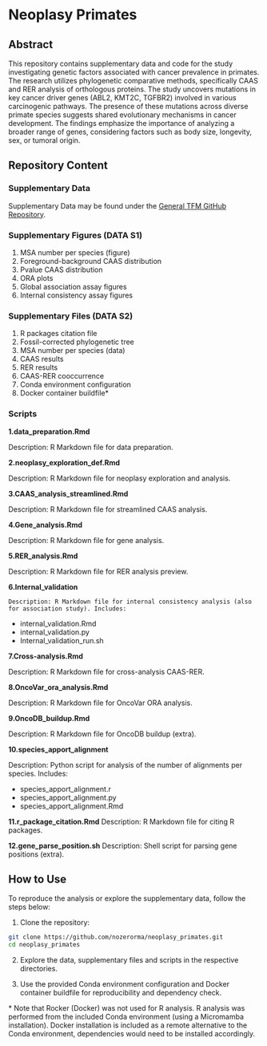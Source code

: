 # Neoplasy Primates

## Abstract

This repository contains supplementary data and code for the study investigating genetic factors associated with cancer prevalence in primates. The research utilizes phylogenetic comparative methods, specifically CAAS and RER analysis of orthologous proteins. The study uncovers mutations in key cancer driver genes (ABL2, KMT2C, TGFBR2) involved in various carcinogenic pathways. The presence of these mutations across diverse primate species suggests shared evolutionary mechanisms in cancer development. The findings emphasize the importance of analyzing a broader range of genes, considering factors such as body size, longevity, sex, or tumoral origin.

## Repository Content

### Supplementary Data

Supplementary Data may be found under the [General TFM GitHub Repository](https://github.com/nozerorma/neoplasy_primates).

### Supplementary Figures (DATA S1)

1. MSA number per species (figure)
2. Foreground-background CAAS distribution
3. Pvalue CAAS distribution
4. ORA plots
5. Global association assay figures
6. Internal consistency assay figures

### Supplementary Files (DATA S2)

1. R packages citation file
2. Fossil-corrected phylogenetic tree
3. MSA number per species (data)
4. CAAS results
5. RER results
6. CAAS-RER cooccurrence
7. Conda environment configuration
8. Docker container buildfile*

### Scripts
**1.data_preparation.Rmd**

Description: R Markdown file for data preparation.

**2.neoplasy_exploration_def.Rmd**

Description: R Markdown file for neoplasy exploration and analysis.

**3.CAAS_analysis_streamlined.Rmd**

Description: R Markdown file for streamlined CAAS analysis.

**4.Gene_analysis.Rmd**

Description: R Markdown file for gene analysis.

**5.RER_analysis.Rmd**

Description: R Markdown file for RER analysis preview.

**6.Internal_validation**

	Description: R Markdown file for internal consistency analysis (also for association study). Includes: 
 - internal_validation.Rmd
 - internal_validation.py
 - Internal_validation_run.sh

**7.Cross-analysis.Rmd**

Description: R Markdown file for cross-analysis CAAS-RER.

**8.OncoVar_ora_analysis.Rmd**

Description: R Markdown file for OncoVar ORA analysis.

**9.OncoDB_buildup.Rmd**

Description: R Markdown file for OncoDB buildup (extra).

**10.species_apport_alignment**

Description: Python script for analysis of the number of alignments per species. Includes: 
 - species_apport_alignment.r
 - species_apport_alignment.py
 - species_apport_alignment.Rmd

**11.r_package_citation.Rmd**
Description: R Markdown file for citing R packages.

**12.gene_parse_position.sh**
Description: Shell script for parsing gene positions (extra).

## How to Use

To reproduce the analysis or explore the supplementary data, follow the steps below:

1. Clone the repository:

```bash
git clone https://github.com/nozerorma/neoplasy_primates.git
cd neoplasy_primates
```

2. Explore the data, supplementary files and scripts in the respective directories.

3. Use the provided Conda environment configuration and Docker container buildfile for reproducibility and dependency check. 

\* Note that Rocker (Docker) was not used for R analysis. R analysis was performed from the included Conda environment (using a Micromamba installation). Docker installation is included as a remote alternative to the Conda environment, dependencies would need to be installed accordingly.

